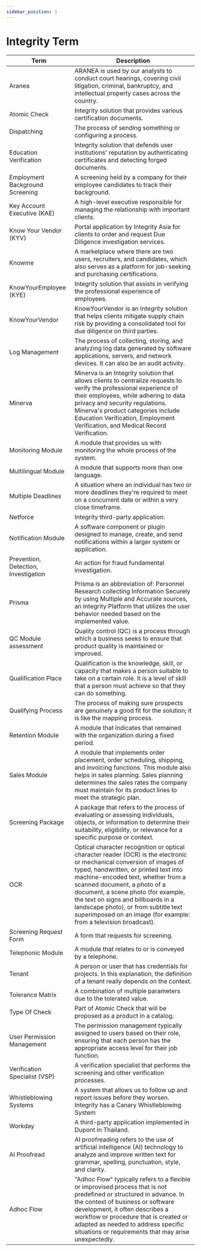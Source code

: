 ```yaml
---
sidebar_position: 1
---
```


# Integrity Term

| Term                                 | Description                                                                                                                                                                                                                                                                                                                                                                                                                   |
| ------------------------------------ | ----------------------------------------------------------------------------------------------------------------------------------------------------------------------------------------------------------------------------------------------------------------------------------------------------------------------------------------------------------------------------------------------------------------------------- |
| Aranea                               | ARANEA is used by our analysts to conduct court hearings, covering civil litigation, criminal, bankruptcy, and intellectual property cases across the country.                                                                                                                                                                                                                                                                |
| Atomic Check                         | Integrity solution that provides various certification documents.                                                                                                                                                                                                                                                                                                                                                             |
| Dispatching                          | The process of sending something or configuring a process.                                                                                                                                                                                                                                                                                                                                                                    |
| Education Verification               | Integrity solution that defends user institutions' reputation by authenticating certificates and detecting forged documents.                                                                                                                                                                                                                                                                                                  |
| Employment Background Screening      | A screening held by a company for their employee candidates to track their background.                                                                                                                                                                                                                                                                                                                                        |
| Key Account Executive (KAE)          | A high-level executive responsible for managing the relationship with important clients.                                                                                                                                                                                                                                                                                                                                      |
| Know Your Vendor (KYV)               | Portal application by Integrity Asia for clients to order and request Due Diligence investigation services.                                                                                                                                                                                                                                                                                                                   |
| Knowme                               | A marketplace where there are two users, recruiters, and candidates, which also serves as a platform for job-seeking and purchasing certifications.                                                                                                                                                                                                                                                                           |
| KnowYourEmployee (KYE)               | Integrity solution that assists in verifying the professional experience of employees.                                                                                                                                                                                                                                                                                                                                        |
| KnowYourVendor                       | KnowYourVendor is an Integrity solution that helps clients mitigate supply chain risk by providing a consolidated tool for due diligence on third parties.                                                                                                                                                                                                                                                                    |
| Log Management                       | The process of collecting, storing, and analyzing log data generated by software applications, servers, and network devices. It can also be an audit activity.                                                                                                                                                                                                                                                                |
| Minerva                              | Minerva is an Integrity solution that allows clients to centralize requests to verify the professional experience of their employees, while adhering to data privacy and security regulations. Minerva's product categories include Education Verification, Employment Verification, and Medical Record Verification.                                                                                                         |
| Monitoring Module                    | A module that provides us with monitoring the whole process of the system.                                                                                                                                                                                                                                                                                                                                                    |
| Multilingual Module                  | A module that supports more than one language.                                                                                                                                                                                                                                                                                                                                                                                |
| Multiple Deadlines                   | A situation where an individual has two or more deadlines they're required to meet on a concurrent date or within a very close timeframe.                                                                                                                                                                                                                                                                                     |
| Netforce                             | Integrity third-party application.                                                                                                                                                                                                                                                                                                                                                                                            |
| Notification Module                  | A software component or plugin designed to manage, create, and send notifications within a larger system or application.                                                                                                                                                                                                                                                                                                      |
| Prevention, Detection, Investigation | An action for fraud fundamental investigation.                                                                                                                                                                                                                                                                                                                                                                                |
| Prisma                               | Prisma is an abbreviation of: Personnel Research collecting Information Securely by using Multiple and Accurate sources, an Integrity Platform that utilizes the user behavior needed based on the implemented value.                                                                                                                                                                                                         |
| QC Module assessment                 | Quality control (QC) is a process through which a business seeks to ensure that product quality is maintained or improved.                                                                                                                                                                                                                                                                                                    |
| Qualification Place                  | Qualification is the knowledge, skill, or capacity that makes a person suitable to take on a certain role. It is a level of skill that a person must achieve so that they can do something.                                                                                                                                                                                                                                   |
| Qualifying Process                   | The process of making sure prospects are genuinely a good fit for the solution; it is like the mapping process.                                                                                                                                                                                                                                                                                                               |
| Retention Module                     | A module that indicates that remained with the organization during a fixed period.                                                                                                                                                                                                                                                                                                                                            |
| Sales Module                         | A module that implements order placement, order scheduling, shipping, and invoicing functions. This module also helps in sales planning. Sales planning determines the sales rates the company must maintain for its product lines to meet the strategic plan.                                                                                                                                                                |
| Screening Package                    | A package that refers to the process of evaluating or assessing individuals, objects, or information to determine their suitability, eligibility, or relevance for a specific purpose or context.                                                                                                                                                                                                                             |
| OCR                                  | Optical character recognition or optical character reader (OCR) is the electronic or mechanical conversion of images of typed, handwritten, or printed text into machine-encoded text, whether from a scanned document, a photo of a document, a scene photo (for example, the text on signs and billboards in a landscape photo), or from subtitle text superimposed on an image (for example: from a television broadcast). |
| Screening Request Form               | A form that requests for screening.                                                                                                                                                                                                                                                                                                                                                                                           |
| Telephonic Module                    | A module that relates to or is conveyed by a telephone.                                                                                                                                                                                                                                                                                                                                                                       |
| Tenant                               | A person or user that has credentials for projects. In this explanation, the definition of a tenant really depends on the context.                                                                                                                                                                                                                                                                                            |
| Tolerance Matrix                     | A combination of multiple parameters due to the tolerated value.                                                                                                                                                                                                                                                                                                                                                              |
| Type Of Check                        | Part of Atomic Check that will be proposed as a product in a catalog.                                                                                                                                                                                                                                                                                                                                                         |
| User Permission Management           | The permission management typically assigned to users based on their role, ensuring that each person has the appropriate access level for their job function.                                                                                                                                                                                                                                                                 |
| Verification Specialist (VSP)        | A verification specialist that performs the screening and other verification processes.                                                                                                                                                                                                                                                                                                                                       |
| Whistleblowing Systems               | A system that allows us to follow up and report issues before they worsen. Integrity has a Canary Whistleblowing System                                                                                                                                                                                                                                                                                                       |
| Workday                              | A third-party application implemented in Dupont in Thailand.                                                                                                                                                                                                                                                                                                                                                                  |
| AI Proofread                         | AI proofreading refers to the use of artificial intelligence (AI) technology to analyze and improve written text for grammar, spelling, punctuation, style, and clarity.                                                                                                                                                                                                                                                      |
| Adhoc Flow                           | "Adhoc Flow" typically refers to a flexible or improvised process that is not predefined or structured in advance. In the context of business or software development, it often describes a workflow or procedure that is created or adapted as needed to address specific situations or requirements that may arise unexpectedly.                                                                                            |
